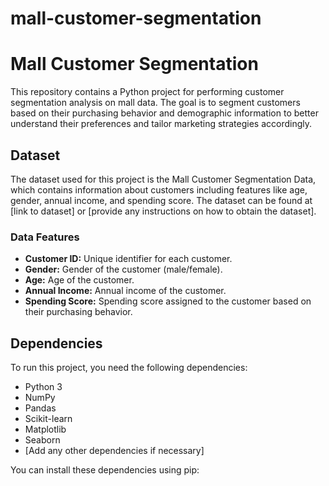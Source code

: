 # mall-customer-segmentation
# Mall Customer Segmentation

This repository contains a Python project for performing customer segmentation analysis on mall data. The goal is to segment customers based on their purchasing behavior and demographic information to better understand their preferences and tailor marketing strategies accordingly.

## Dataset

The dataset used for this project is the Mall Customer Segmentation Data, which contains information about customers including features like age, gender, annual income, and spending score. The dataset can be found at [link to dataset] or [provide any instructions on how to obtain the dataset].

### Data Features

- **Customer ID:** Unique identifier for each customer.
- **Gender:** Gender of the customer (male/female).
- **Age:** Age of the customer.
- **Annual Income:** Annual income of the customer.
- **Spending Score:** Spending score assigned to the customer based on their purchasing behavior.

## Dependencies

To run this project, you need the following dependencies:

- Python 3
- NumPy
- Pandas
- Scikit-learn
- Matplotlib
- Seaborn
- [Add any other dependencies if necessary]

You can install these dependencies using pip:

```bash
